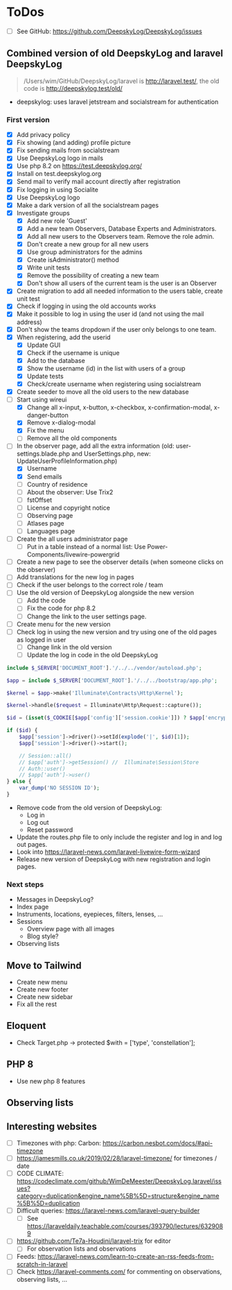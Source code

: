 # ToDos

+ [ ] See GitHub: <https://github.com/DeepskyLog/DeepskyLog/issues>

## Combined version of old DeepskyLog and laravel DeepskyLog

> /Users/wim/GitHub/DeepskyLog/laravel is http://laravel.test/, the old code is http://deepskylog.test/old/

+ deepskylog: uses laravel jetstream and socialstream for authentication

### First version

+ [X] Add privacy policy
+ [X] Fix showing (and adding) profile picture
+ [X] Fix sending mails from socialstream
+ [X] Use DeepskyLog logo in mails
+ [X] Use php 8.2 on https://test.deepskylog.org/
+ [X] Install on test.deepskylog.org
+ [X] Send mail to verify mail account directly after registration
+ [X] Fix logging in using Socialite
+ [X] Use DeepskyLog logo
+ [X] Make a dark version of all the socialstream pages
+ [X] Investigate groups
  + [X] Add new role 'Guest'
  + [X] Add a new team Observers, Database Experts and Administrators.
  + [X] Add all new users to the Observers team.  Remove the role admin.
  + [X] Don't create a new group for all new users
  + [X] Use group administrators for the admins
  + [X] Create isAdministrator() method
  + [X] Write unit tests
  + [X] Remove the possibility of creating a new team
  + [X] Don't show all users of the current team is the user is an Observer
+ [X] Create migration to add all needed information to the users table, create unit test
+ [X] Check if logging in using the old accounts works
+ [X] Make it possible to log in using the user id (and not using the mail address)
+ [X] Don't show the teams dropdown if the user only belongs to one team.
+ [X] When registering, add the userid
  + [X] Update GUI
  + [X] Check if the username is unique
  + [X] Add to the database
  + [X] Show the username (id) in the list with users of a group
  + [X] Update tests
  + [X] Check/create username when registering using socialstream
+ [X] Create seeder to move all the old users to the new database
+ [ ] Start using wireui
  + [X] Change all x-input, x-button, x-checkbox, x-confirmation-modal, x-danger-button
  + [X] Remove x-dialog-modal
  + [X] Fix the menu
  + [ ] Remove all the old components
+ [ ] In the observer page, add all the extra information (old: user-settings.blade.php and UserSettings.php, new: UpdateUserProfileInformation.php)
  + [X] Username
  + [X] Send emails
  + [ ] Country of residence
  + [ ] About the observer: Use Trix2
  + [ ] fstOffset
  + [ ] License and copyright notice
  + [ ] Observing page
  + [ ] Atlases page
  + [ ] Languages page
+ [ ] Create the all users administrator page
  + [ ] Put in a table instead of a normal list: Use Power-Components/livewire-powergrid
+ [ ] Create a new page to see the observer details (when someone clicks on the observer)
+ [ ] Add translations for the new log in pages
+ [ ] Check if the user belongs to the correct role / team
+ [ ] Use the old version of DeepskyLog alongside the new version
  + [ ] Add the code
  + [ ] Fix the code for php 8.2
  + [ ] Change the link to the user settings page.
+ [ ] Create menu for the new version
+ [ ] Check log in using the new version and try using one of the old pages as logged in user
  + [ ] Change link in the old version
  + [ ] Update the log in code in the old DeepskyLog

```php
include $_SERVER['DOCUMENT_ROOT'].'/../../vendor/autoload.php';

$app = include $_SERVER['DOCUMENT_ROOT'].'/../../bootstrap/app.php';

$kernel = $app->make('Illuminate\Contracts\Http\Kernel');

$kernel->handle($request = Illuminate\Http\Request::capture());

$id = (isset($_COOKIE[$app['config']['session.cookie']]) ? $app['encrypter']->decrypt($_COOKIE[$app['config']['session.cookie']], false) : null);

if ($id) {
    $app['session']->driver()->setId(explode('|', $id)[1]);
    $app['session']->driver()->start();

    // Session::all()
    // $app['auth']->getSession() //  Illuminate\Session\Store
    // Auth::user()
    // $app['auth']->user()
} else {
    var_dump('NO SESSION ID');
}
```

+ Remove code from the old version of DeepskyLog:
  + Log in
  + Log out
  + Reset password
+ Update the routes.php file to only include the register and log in and log out pages.
+ Look into https://laravel-news.com/laravel-livewire-form-wizard
+ Release new version of DeepskyLog with new registration and login pages.

### Next steps

+ Messages in DeepskyLog?
+ Index page
+ Instruments, locations, eyepieces, filters, lenses, ...
+ Sessions
  + Overview page with all images
  + Blog style?
+ Observing lists

## Move to Tailwind

+ Create new menu
+ Create new footer
+ Create new sidebar
+ Fix all the rest

## Eloquent

+ Check Target.php -> protected $with = ['type', 'constellation'];

## PHP 8

+ Use new php 8 features

## Observing lists

## Interesting websites

+ [ ] Timezones with php: Carbon: <https://carbon.nesbot.com/docs/#api-timezone>
+ [ ] <https://jamesmills.co.uk/2019/02/28/laravel-timezone/> for timezones / date
+ [ ] CODE CLIMATE: <https://codeclimate.com/github/WimDeMeester/DeepskyLog.laravel/issues?category=duplication&engine_name%5B%5D=structure&engine_name%5B%5D=duplication>
+ [ ] Difficult queries: <https://laravel-news.com/laravel-query-builder>
  + [ ] See https://laraveldaily.teachable.com/courses/393790/lectures/6329089
+ [ ] <https://github.com/Te7a-Houdini/laravel-trix> for editor
  + [ ] For observation lists and observations
+ [ ] Feeds: https://laravel-news.com/learn-to-create-an-rss-feeds-from-scratch-in-laravel
+ [ ] Check https://laravel-comments.com/ for commenting on observations, observing lists, ...
